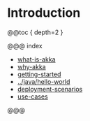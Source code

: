 # Introduction

@@toc { depth=2 }

@@@ index

* [what-is-akka](what-is-akka.md)
* [why-akka](why-akka.md)
* [getting-started](getting-started.md)
* [../java/hello-world](../java/hello-world.md)
* [deployment-scenarios](deployment-scenarios.md)
* [use-cases](use-cases.md)

@@@
